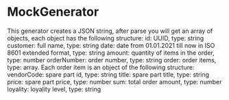 # MockGenerator

This generator creates a JSON string, after parse you will get an array of objects, each object has the following structure:
id: UUID, type: string
customer: full name, type: string
date: date from 01.01.2021 till now in ISO 8601 extended format, type: string
amount: quantity of items in the order, type: number
orderNumber: order number, type: string
order: order items, type: array. Each order item is an object of the following structure:
                                                                            vendorCode: spare part id, type: string
                                                                            title: spare part title, type: string
                                                                            price: spare part price, type: number
sum: total order amount, type: number
loyality: loyality level, type: string